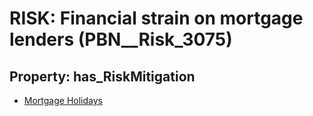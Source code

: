 # RISK: __Financial strain on mortgage lenders__ (PBN__Risk_3075)

## Property: has_RiskMitigation

* [Mortgage Holidays](PBN__Mitigation_1447)

